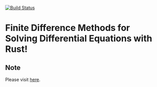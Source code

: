 [![Build Status](https://travis-ci.org/YuanYuYuan/fdm-rs.svg?branch=master)](https://travis-ci.org/YuanYuYuan/fdm-rs)

# Finite Difference Methods for Solving Differential Equations with Rust!

## Note

Please visit [here](https://yuanyuyuan.github.io/presentations/fdm).
